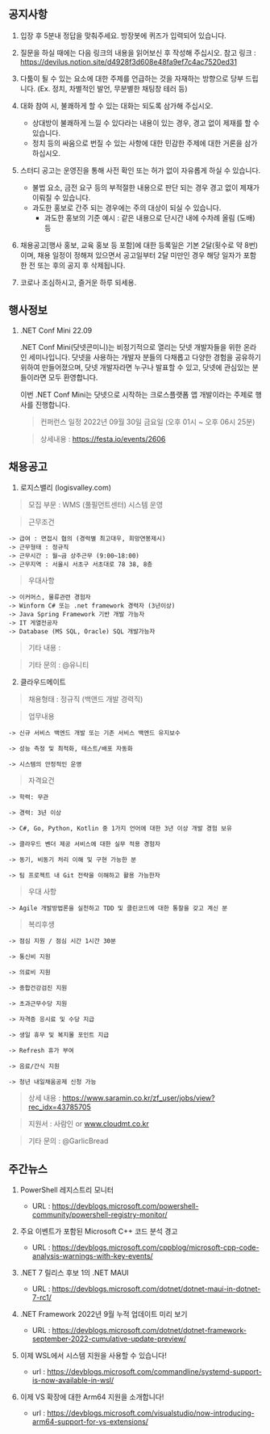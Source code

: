 ## 공지사항
1)  입장 후 5분내 정답을 맞춰주세요. 방장봇에 퀴즈가 입력되어 있습니다.

2) 질문을 하실 때에는 다음 링크의 내용을 읽어보신 후 작성해 주십시오.
   참고 링크 : https://devilus.notion.site/d4928f3d608e48fa9ef7c4ac7520ed31

3) 다툼이 될 수 있는 요소에 대한 주제를 언급하는 것을 자재하는 방향으로 당부 드립니다.
   (Ex. 정치, 차별적인 발언, 무분별한 채팅창 테러 등)

4) 대화 참여 시, 불쾌하게 할 수 있는 대화는 되도록 삼가해 주십시오.
    - 상대방이 불쾌하게 느낄 수 있다라는 내용이 있는 경우, 경고 없이 제재를 할 수 있습니다.
    - 정치 등의 싸움으로 번질 수 있는 사항에 대한 민감한 주제에 대한 거론을 삼가하십시오.

5) 스터디 공고는 운영진을 통해 사전 확인 또는 허가 없이 자유롭게 하실 수 있습니다.
    - 불법 요소, 금전 요구 등의 부적절한 내용으로 판단 되는 경우 경고 없이 제재가 이뤄질 수 있습니다.
    - 과도한 홍보로 간주 되는 경우에는 주의 대상이 되실 수 있습니다.
        * 과도한 홍보의 기준 예시 : 같은 내용으로 단시간 내에 수차례 올림 (도배) 등

6) 채용공고[행사 홍보, 교육 홍보 등 포함]에 대한 등록일은 기본 2달(횟수로 약 8번)이며,
   채용 일정이 정해져 있으면서 공고일부터 2달 미만인 경우 해당 일자가 포함한 전 또는 후의 공지 후 삭제됩니다.

7) 코로나 조심하시고, 즐거운 하루 되세용.

## 행사정보
1) .NET Conf Mini 22.09

    .NET Conf Mini(닷넷콘미니)는 비정기적으로 열리는 닷넷 개발자들을 위한 온라인 세미나입니다. 닷넷을 사용하는 개발자 분들의 다채롭고 다양한 경험을 공유하기 위하여 만들어졌으며,
    닷넷 개발자라면 누구나 발표할 수 있고, 닷넷에 관심있는 분들이라면 모두 환영합니다.
    
    이번 .NET Conf Mini는 닷넷으로 시작하는 크로스플랫폼 앱 개발이라는 주제로 행사를 진행합니다.
    
    > 컨퍼런스 일정
      2022년 09월 30일 금요일 (오후 01시 ~ 오후 06시 25분)
      
    > 상세내용 : https://festa.io/events/2606



## 채용공고
1) 로지스밸리 (logisvalley.com)
  > 모집 부문 : WMS (풀필먼트센터) 시스템 운영

  > 근무조건

    -> 급여 : 면접시 협의 (경력별 최고대우, 희망연봉제시)
    -> 근무형태 : 정규직
    -> 근무시간 : 월~금 상주근무 (9:00~18:00)
    -> 근무지역 : 서울시 서초구 서초대로 78 38, 8층

  > 우대사항

    -> 이커머스, 물류관련 경험자
    -> Winform C# 또는 .net framework 경력자 (3년이상)
    -> Java Spring Framework 기반 개발 가능자
    -> IT 게열전공자
    -> Database (MS SQL, Oracle) SQL 개발가능자

  > 기타 내용 : 

  > 기타 문의 : @유니티

2) 클라우드메이트
  > 채용형태 : 정규직 (백앤드 개발 경력직)

  > 업무내용
    
    -> 신규 서비스 백엔드 개발 또는 기존 서비스 백엔드 유지보수
    
    -> 성능 측정 및 최적화, 테스트/배포 자동화
    
    -> 시스템의 안정적인 운영
  
  > 자격요건

    -> 학력: 무관
    
    -> 경력: 3년 이상
    
    -> C#, Go, Python, Kotlin 중 1가지 언어에 대한 3년 이상 개발 경험 보유
    
    -> 클라우드 벤더 제공 서비스에 대한 실무 적용 경험자
    
    -> 동기, 비동기 처리 이해 및 구현 가능한 분
    
    -> 팀 프로젝트 내 Git 전략을 이해하고 활용 가능한자
    
  > 우대 사항

    -> Agile 개발방법론을 실천하고 TDD 및 클린코드에 대한 통찰을 갖고 계신 분
    
  > 복리후생

    -> 점심 지원 / 점심 시간 1시간 30분
    
    -> 통신비 지원
    
    -> 의료비 지원
    
    -> 종합건강검진 지원
    
    -> 초과근무수당 지원
    
    -> 자격증 응시료 및 수당 지급
    
    -> 생일 휴무 및 복지몰 포인트 지급
    
    -> Refresh 휴가 부여
    
    -> 음료/간식 지원
    
    -> 청년 내일채움공제 신청 가능
    
  > 상세 내용 : https://www.saramin.co.kr/zf_user/jobs/view?rec_idx=43785705

  > 지원서 : 사람인 or www.cloudmt.co.kr

  > 기타 문의 : @GarlicBread


## 주간뉴스
1) PowerShell 레지스트리 모니터
    - URL : https://devblogs.microsoft.com/powershell-community/powershell-registry-monitor/

2) 주요 이벤트가 포함된 Microsoft C++ 코드 분석 경고
    - URL : https://devblogs.microsoft.com/cppblog/microsoft-cpp-code-analysis-warnings-with-key-events/

3) .NET 7 릴리스 후보 1의 .NET MAUI
    - URL : https://devblogs.microsoft.com/dotnet/dotnet-maui-in-dotnet-7-rc1/

4) .NET Framework 2022년 9월 누적 업데이트 미리 보기
    - URL : https://devblogs.microsoft.com/dotnet/dotnet-framework-september-2022-cumulative-update-preview/

5) 이제 WSL에서 시스템 지원을 사용할 수 있습니다!
    - url : https://devblogs.microsoft.com/commandline/systemd-support-is-now-available-in-wsl/

6) 이제 VS 확장에 대한 Arm64 지원을 소개합니다!
    - url : https://devblogs.microsoft.com/visualstudio/now-introducing-arm64-support-for-vs-extensions/

